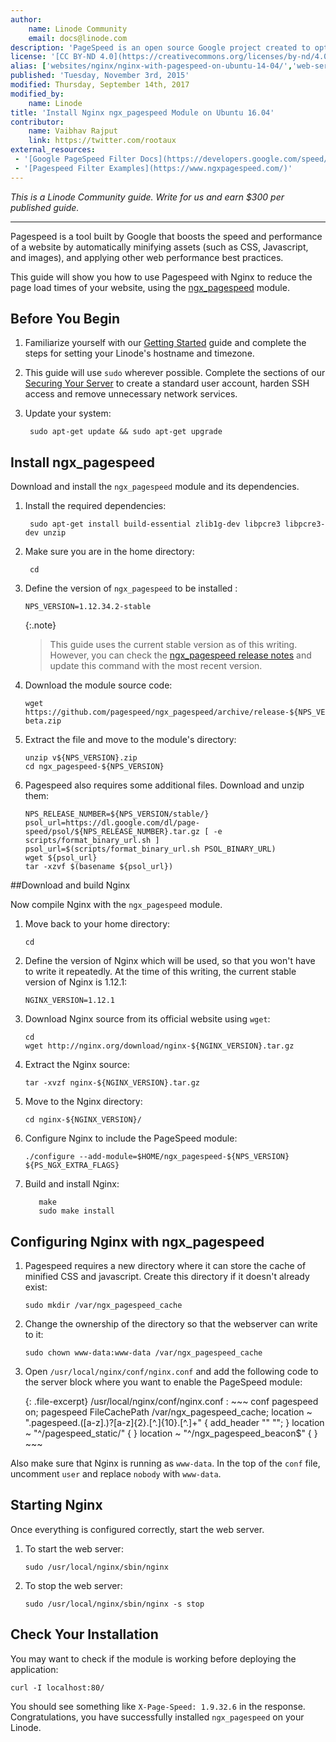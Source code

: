 ```yaml
---
author:
    name: Linode Community
    email: docs@linode.com
description: 'PageSpeed is an open source Google project created to optimize website performance. Learn how to set up PageSpeed for Nginx.'
license: '[CC BY-ND 4.0](https://creativecommons.org/licenses/by-nd/4.0)'
alias: ['websites/nginx/nginx-with-pagespeed-on-ubuntu-14-04/','web-servers/nginx/nginx-with-pagespeed-on-ubuntu-14-04/ ', 'web-servers/nginx/nginx-with-pagespeed-on-ubuntu-16-04/']
published: 'Tuesday, November 3rd, 2015'
modified: Thursday, September 14th, 2017
modified_by:
    name: Linode
title: 'Install Nginx ngx_pagespeed Module on Ubuntu 16.04'
contributor:
    name: Vaibhav Rajput
    link: https://twitter.com/rootaux
external_resources:
 - '[Google PageSpeed Filter Docs](https://developers.google.com/speed/pagespeed/module/config_filters)'
 - '[Pagespeed Filter Examples](https://www.ngxpagespeed.com/)'
---
```


*This is a Linode Community guide. Write for us and earn $300 per published guide.*
<hr>

Pagespeed is a tool built by Google that boosts the speed and performance of a website by automatically minifying assets (such as CSS, Javascript, and images), and applying other web performance best practices.

This guide will show you how to use Pagespeed with Nginx to reduce the page load times of your website, using the [ngx_pagespeed](https://developers.google.com/speed/pagespeed/module/) module.

## Before You Begin

1.  Familiarize yourself with our [Getting Started](/docs/getting-started) guide and complete the steps for setting your Linode's hostname and timezone.

2.  This guide will use `sudo` wherever possible. Complete the sections of our [Securing Your Server](/docs/security/securing-your-server) to create a standard user account, harden SSH access and remove unnecessary network services.

3. Update your system:

        sudo apt-get update && sudo apt-get upgrade

## Install ngx_pagespeed

Download and install the `ngx_pagespeed` module and its dependencies.

1. Install the required dependencies:

        sudo apt-get install build-essential zlib1g-dev libpcre3 libpcre3-dev unzip

2. Make sure you are in the home directory:

        cd

3.  Define the version of `ngx_pagespeed` to be installed :

        NPS_VERSION=1.12.34.2-stable

    {:.note}
    > This guide uses the current stable version as of this writing. However, you can check
    > the [ngx_pagespeed release notes](https://www.modpagespeed.com/doc/release_notes) and update this command with the most recent version.

4.  Download the module source code:

        wget https://github.com/pagespeed/ngx_pagespeed/archive/release-${NPS_VERSION}-beta.zip

5.  Extract the file and move to the module's directory:

        unzip v${NPS_VERSION}.zip
        cd ngx_pagespeed-${NPS_VERSION}

6.  Pagespeed also requires some additional files. Download and unzip them:

        NPS_RELEASE_NUMBER=${NPS_VERSION/stable/}
        psol_url=https://dl.google.com/dl/page-speed/psol/${NPS_RELEASE_NUMBER}.tar.gz [ -e scripts/format_binary_url.sh ]
        psol_url=$(scripts/format_binary_url.sh PSOL_BINARY_URL)
        wget ${psol_url}
        tar -xzvf $(basename ${psol_url})

##Download and build Nginx

Now compile Nginx with the `ngx_pagespeed` module.

1.  Move back to your home directory:

        cd

2.  Define the version of Nginx which will be used, so that you won't have to write it repeatedly. At the time of this writing, the current stable version of Nginx is 1.12.1:

        NGINX_VERSION=1.12.1

3.  Download Nginx source from its official website using `wget`:

        cd
        wget http://nginx.org/download/nginx-${NGINX_VERSION}.tar.gz

4.  Extract the Nginx source:

        tar -xvzf nginx-${NGINX_VERSION}.tar.gz

5.  Move to the Nginx directory:

        cd nginx-${NGINX_VERSION}/

6.  Configure Nginx to include the PageSpeed module:

        ./configure --add-module=$HOME/ngx_pagespeed-${NPS_VERSION} ${PS_NGX_EXTRA_FLAGS}

7.   Build and install Nginx:

            make
            sudo make install

## Configuring Nginx with ngx_pagespeed

1.  Pagespeed requires a new directory where it can store the cache of minified CSS and javascript. Create this directory if it doesn't already exist:

        sudo mkdir /var/ngx_pagespeed_cache

2.  Change the ownership of the directory so that the webserver can write to it:

        sudo chown www-data:www-data /var/ngx_pagespeed_cache

3.  Open `/usr/local/nginx/conf/nginx.conf` and add the following code to the server block where you want to enable the PageSpeed module:

    {: .file-excerpt}
    /usr/local/nginx/conf/nginx.conf
    :   ~~~ conf
        pagespeed on;
        pagespeed FileCachePath /var/ngx_pagespeed_cache;
        location ~ "\.pagespeed\.([a-z]\.)?[a-z]{2}\.[^.]{10}\.[^.]+" {
         add_header "" "";
        }
        location ~ "^/pagespeed_static/" { }
        location ~ "^/ngx_pagespeed_beacon$" { }
        ~~~

Also make sure that Nginx is running as `www-data`. In the top of the `conf` file, uncomment `user` and replace `nobody` with `www-data`.

## Starting Nginx
Once everything is configured correctly, start the web server.

1.  To start the web server:

        sudo /usr/local/nginx/sbin/nginx

2.  To stop the web server:

        sudo /usr/local/nginx/sbin/nginx -s stop

## Check Your Installation

You may want to check if the module is working before deploying the application:

    curl -I localhost:80/

You should see something like `X-Page-Speed: 1.9.32.6` in the response. Congratulations, you have successfully installed `ngx_pagespeed` on your Linode.
